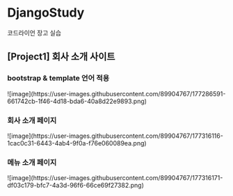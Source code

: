 # DjangoStudy
코드라이언 장고 실습

<h2> [Project1] 회사 소개 사이트 </h2>

<h3> bootstrap & template 언어 적용 </h3>
![image](https://user-images.githubusercontent.com/89904767/177286591-661742cb-1f46-4d18-bda6-40a8d22e9893.png)

<h3> 회사 소개 페이지 </h3>
![image](https://user-images.githubusercontent.com/89904767/177316116-1cac0c31-6443-4ab4-9f0a-f76e060089ea.png)

<h3> 메뉴 소개 페이지 </h3>
![image](https://user-images.githubusercontent.com/89904767/177316171-df03c179-bfc7-4a3d-96f6-66ce69f27382.png)

